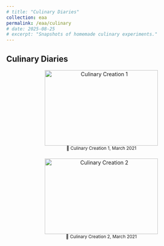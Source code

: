 ```yaml
---
# title: "Culinary Diaries"
collection: eaa
permalink: /eaa/culinary
# date: 2025-08-25
# excerpt: "Snapshots of homemade culinary experiments."
---
```


## Culinary Diaries

<div style="display: flex; flex-wrap: wrap; gap: 20px; justify-content: center;">

  <div style="flex: 0 0 30%; text-align: center;">
    <img src="{{ '/images/eaa/2021-03-01-culinary1.jpeg' | relative_url }}" alt="Culinary Creation 1" width="300" height="200"><br>
    <small>🍱 Culinary Creation 1, March 2021</small><br>
    <!-- <em>A homemade experiment with fusion spices and veggies</em> -->
  </div>

  <div style="flex: 0 0 30%; text-align: center;">
    <img src="{{ '/images/eaa/2021-03-01_culinary2.jpeg' | relative_url }}" alt="Culinary Creation 2" width="300" height="200"><br>
    <small>🧁 Culinary Creation 2, March 2021</small><br>
    <!-- <em>Trying out a dessert inspired by a Pinterest recipe</em> -->
  </div>

</div>
